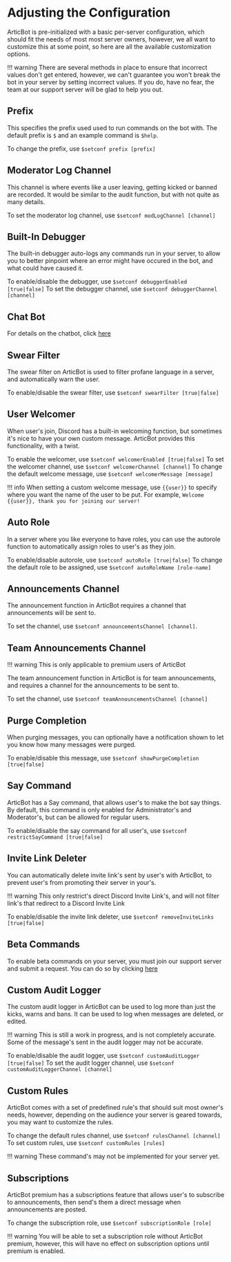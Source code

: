 # Adjusting the Configuration
ArticBot is pre-initialized with a basic per-server configuration, which should fit the needs of most most server owners, however, we all want to customize this at some point, so here are all the available customization options. 

!!! warning
    There are several methods in place to ensure that incorrect values don't get entered, however, we can't guarantee you won't break the bot in your server by setting incorrect values. If you do, have no fear, the team at our support server will be glad to help you out.

## Prefix
This specifies the prefix used used to run commands on the bot with. The default prefix is `$` and an example command is `$help`.

To change the prefix, use `$setconf prefix [prefix]`

## Moderator Log Channel
This channel is where events like a user leaving, getting kicked or banned are recorded. It would be similar to the audit function, but with not quite as many details.

To set the moderator log channel, use `$setconf modLogChannel [channel]`

## Built-In Debugger
The built-in debugger auto-logs any commands run in your server, to allow you to better pinpoint where an error might have occured in the bot, and what could have caused it.

To enable/disable the debugger, use `$setconf debuggerEnabled [true|false]`
To set the debugger channel, use `$setconf debuggerChannel [channel]`

## Chat Bot
For details on the chatbot, click [here](/commands/fun/chatbot)

## Swear Filter
The swear filter on ArticBot is used to filter profane language in a server, and automatically warn the user.

To enable/disable the swear filter, use `$setconf swearFilter [true|false]`

## User Welcomer
When user's join, Discord has a built-in welcoming function, but sometimes it's nice to have your own custom message. ArticBot provides this functionality, with a twist.

To enable the welcomer, use `$setconf welcomerEnabled [true|false]`
To set the welcomer channel, use `$setconf welcomerChannel [channel]`
To change the default welcome message, use `$setconf welcomerMessage [message]`

!!! info
    When setting a custom welcome message, use `{{user}}` to specify where you want the name of the user to be put. For example, `Welcome {{user}}, thank you for joining our server!`

## Auto Role
In a server where you like everyone to have roles, you can use the autorole function to automatically assign roles to user's as they join.

To enable/disable autorole, use `$setconf autoRole [true|false]`
To change the default role to be assigned, use `$setconf autoRoleName [role-name]`

## Announcements Channel
The announcement function in ArticBot requires a channel that announcements will be sent to.

To set the channel, use `$setconf announcementsChannel [channel]`.

## Team Announcements Channel

!!! warning
    This is only applicable to premium users of ArticBot

The team announcement function in ArticBot is for team announcements, and requires a channel for the announcements to be sent to.

To set the channel, use `$setconf teamAnnouncementsChannel [channel]`

## Purge Completion
When purging messages, you can optionally have a notification shown to let you know how many messages were purged.

To enable/disable this message, use `$setconf showPurgeCompletion [true|false]`

## Say Command
ArticBot has a Say command, that allows user's to make the bot say things. By default, this command is only enabled for Administrator's and Moderator's, but can be allowed for regular users.

To enable/disable the say command for all user's, use `$setconf restrictSayCommand [true|false]`

## Invite Link Deleter
You can automatically delete invite link's sent by user's with ArticBot, to prevent user's from promoting their server in your's.

!!! warning
    This only restrict's direct Discord Invite Link's, and will not filter link's that redirect to a Discord Invite Link

To enable/disable the invite link deleter, use `$setconf removeInviteLinks [true|false]`

## Beta Commands
To enable beta commands on your server, you must join our support server and submit a request. You can do so by clicking [here]()

## Custom Audit Logger 
The custom audit logger in ArticBot can be used to log more than just the kicks, warns and bans. It can be used to log when messages are deleted, or edited. 

!!! warning
    This is still a work in progress, and is not completely accurate. Some of the message's sent in the audit logger may not be accurate.

To enable/disable the audit logger, use `$setconf customAuditLogger [true|false]`
To set the audit logger channel, use `$setconf customAuditLoggerChannel [channel]`

## Custom Rules
ArticBot comes with a set of predefined rule's that should suit most owner's needs, however, depending on the audience your server is geared towards, you may want to customize the rules.

To change the default rules channel, use `$setconf rulesChannel [channel]`
To set custom rules, use `$setconf customRules [rules]`

!!! warning
    These command's may not be implemented for your server yet.

## Subscriptions
ArticBot premium has a subscriptions feature that allows user's to subscribe to announcements, then send's them a direct message when announcements are posted. 

To change the subscription role, use `$setconf subscriptionRole [role]`

!!! warning
    You will be able to set a subscription role without ArticBot premium, however, this will have no effect on subscription options until premium is enabled.